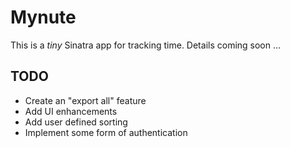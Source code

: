 Mynute
======

This is a _tiny_ Sinatra app for tracking time. Details coming soon ...

TODO
----

* Create an "export all" feature
* Add UI enhancements
* Add user defined sorting
* Implement some form of authentication
